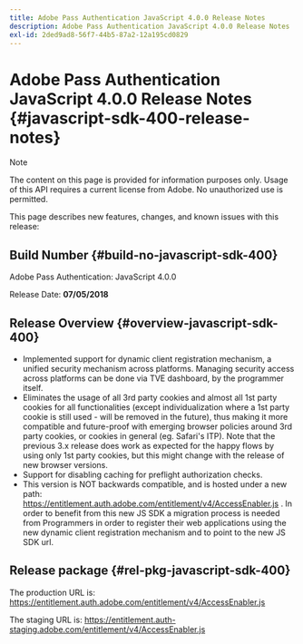 ```yaml
---
title: Adobe Pass Authentication JavaScript 4.0.0 Release Notes
description: Adobe Pass Authentication JavaScript 4.0.0 Release Notes
exl-id: 2ded9ad8-56f7-44b5-87a2-12a195cd0829
---
```

# Adobe Pass Authentication JavaScript 4.0.0 Release Notes {#javascript-sdk-400-release-notes}

>[!NOTE]
>
>The content on this page is provided for information purposes only. Usage of this API requires a current license from Adobe. No unauthorized use is permitted.

This page describes new features, changes, and known issues with this release:

## Build Number {#build-no-javascript-sdk-400}

Adobe Pass Authentication: JavaScript 4.0.0

Release Date: **07/05/2018**


## Release Overview {#overview-javascript-sdk-400}

* Implemented support for dynamic client registration mechanism, a unified security mechanism across platforms. Managing security access across platforms can be done via TVE dashboard, by the programmer itself.
* Eliminates the usage of all 3rd party cookies and almost all 1st party cookies for all functionalities (except individualization where a 1st party cookie is still used - will be removed in the future), thus making it more compatible and future-proof with emerging browser policies around 3rd party cookies, or cookies in general (eg. Safari's ITP). Note that the previous 3.x release does work as expected for the happy flows by using only 1st party cookies, but this might change with the release of new browser versions.
* Support for disabling caching for preflight authorization checks.
* This version is NOT backwards compatible, and is hosted under a new path: https://entitlement.auth.adobe.com/entitlement/v4/AccessEnabler.js . In order to benefit from this new JS SDK a migration process is needed from Programmers in order to register their web applications using the new dynamic client registration mechanism and to point to the new JS SDK url.


## Release package {#rel-pkg-javascript-sdk-400}

The production URL is: https://entitlement.auth.adobe.com/entitlement/v4/AccessEnabler.js

The staging URL is: https://entitlement.auth-staging.adobe.com/entitlement/v4/AccessEnabler.js
